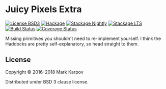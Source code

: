 # Juicy Pixels Extra

[![License BSD3](https://img.shields.io/badge/license-BSD3-brightgreen.svg)](http://opensource.org/licenses/BSD-3-Clause)
[![Hackage](https://img.shields.io/hackage/v/JuicyPixels-extra.svg?style=flat)](https://hackage.haskell.org/package/JuicyPixels-extra)
[![Stackage Nightly](http://stackage.org/package/JuicyPixels-extra/badge/nightly)](http://stackage.org/nightly/package/JuicyPixels-extra)
[![Stackage LTS](http://stackage.org/package/JuicyPixels-extra/badge/lts)](http://stackage.org/lts/package/JuicyPixels-extra)
[![Build Status](https://travis-ci.org/mrkkrp/JuicyPixels-extra.svg?branch=master)](https://travis-ci.org/mrkkrp/JuicyPixels-extra)
[![Coverage Status](https://coveralls.io/repos/mrkkrp/JuicyPixels-extra/badge.svg?branch=master&service=github)](https://coveralls.io/github/mrkkrp/JuicyPixels-extra?branch=master)

Missing primitives you shouldn't need to re-implement yourself. I think the
Haddocks are pretty self-explanatory, so head straight to them.

## License

Copyright © 2016–2018 Mark Karpov

Distributed under BSD 3 clause license.

